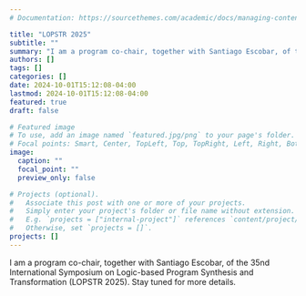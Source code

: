 ```yaml
---
# Documentation: https://sourcethemes.com/academic/docs/managing-content/

title: "LOPSTR 2025"
subtitle: ""
summary: "I am a program co-chair, together with Santiago Escobar, of the 35nd International Symposium on Logic-based Program Synthesis and Transformation (LOPSTR 2025). Stay tuned for more details."
authors: []
tags: []
categories: []
date: 2024-10-01T15:12:08-04:00
lastmod: 2024-10-01T15:12:08-04:00
featured: true
draft: false

# Featured image
# To use, add an image named `featured.jpg/png` to your page's folder.
# Focal points: Smart, Center, TopLeft, Top, TopRight, Left, Right, BottomLeft, Bottom, BottomRight.
image:
  caption: ""
  focal_point: ""
  preview_only: false

# Projects (optional).
#   Associate this post with one or more of your projects.
#   Simply enter your project's folder or file name without extension.
#   E.g. `projects = ["internal-project"]` references `content/project/deep-learning/index.md`.
#   Otherwise, set `projects = []`.
projects: []
---
```

I am a program co-chair, together with Santiago Escobar, of the 35nd International Symposium on Logic-based Program Synthesis and Transformation (LOPSTR 2025). Stay tuned for more details.
